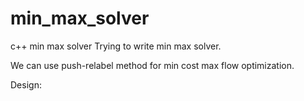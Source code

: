 # min_max_solver
c++ min max solver
Trying to write min max solver.

We can use push-relabel method for min cost max flow optimization.

Design:
